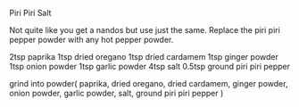 Piri Piri Salt

Not quite like you get a nandos but use just the same. Replace the piri piri pepper powder with any hot pepper powder.

2tsp paprika
1tsp dried oregano
1tsp dried cardamem
1tsp ginger powder
1tsp onion powder
1tsp garlic powder
4tsp salt
0.5tsp ground piri piri pepper

grind into powder(
	paprika,
	dried oregano,
	dried cardamem,
	ginger powder,
	onion powder,
	garlic powder,
	salt,
	ground piri piri pepper
)